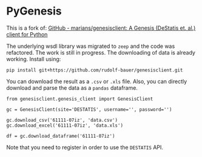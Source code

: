 # PyGenesis
This is a fork of:
[GitHub - marians/genesisclient: A Genesis (DeStatis et. al.) client for Python](https://github.com/marians/genesisclient)

The underlying wsdl library was migrated to `zeep` and the code was refactored. The work is still in progress.
The downloading of data is already working. Install using:
```
pip install git+https://github.com/rudolf-bauer/genesisclient.git
```

You can download the result as a `.csv` or `.xls` file. Also, you can directly download and parse the data as a `pandas` dataframe.
```
from genesisclient.genesis_client import GenesisClient

gc = GenesisClient(site='DESTATIS', username='', password='')

gc.download_csv('61111-07iz', 'data.csv')
gc.download_excel('61111-07iz', 'data.xls')

df = gc.download_dataframe('61111-07iz')
```

Note that you need to register in order to use the `DESTATIS` API.
